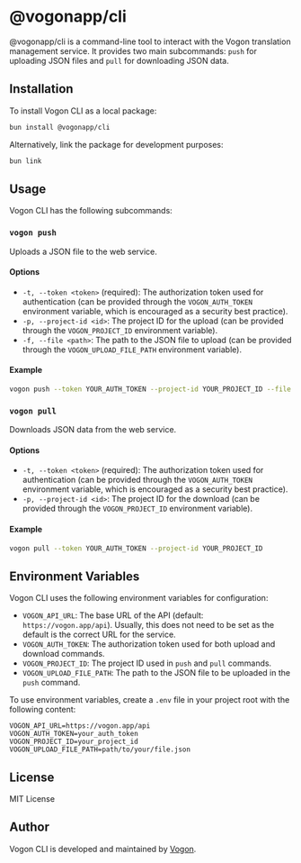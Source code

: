 # @vogonapp/cli

@vogonapp/cli is a command-line tool to interact with the Vogon translation management service. It provides two main subcommands: `push` for uploading JSON files and `pull` for downloading JSON data.

## Installation

To install Vogon CLI as a local package:

```sh
bun install @vogonapp/cli
```

Alternatively, link the package for development purposes:

```sh
bun link
```

## Usage

Vogon CLI has the following subcommands:

### `vogon push`

Uploads a JSON file to the web service.

#### Options

- `-t, --token <token>` (required): The authorization token used for authentication (can be provided through the `VOGON_AUTH_TOKEN` environment variable, which is encouraged as a security best practice).
- `-p, --project-id <id>`: The project ID for the upload (can be provided through the `VOGON_PROJECT_ID` environment variable).
- `-f, --file <path>`: The path to the JSON file to upload (can be provided through the `VOGON_UPLOAD_FILE_PATH` environment variable).

#### Example

```sh
vogon push --token YOUR_AUTH_TOKEN --project-id YOUR_PROJECT_ID --file path/to/your/file.json
```

### `vogon pull`

Downloads JSON data from the web service.

#### Options

- `-t, --token <token>` (required): The authorization token used for authentication (can be provided through the `VOGON_AUTH_TOKEN` environment variable, which is encouraged as a security best practice).
- `-p, --project-id <id>`: The project ID for the download (can be provided through the `VOGON_PROJECT_ID` environment variable).

#### Example

```sh
vogon pull --token YOUR_AUTH_TOKEN --project-id YOUR_PROJECT_ID
```

## Environment Variables

Vogon CLI uses the following environment variables for configuration:

- `VOGON_API_URL`: The base URL of the API (default: `https://vogon.app/api`). Usually, this does not need to be set as the default is the correct URL for the service.
- `VOGON_AUTH_TOKEN`: The authorization token used for both upload and download commands.
- `VOGON_PROJECT_ID`: The project ID used in `push` and `pull` commands.
- `VOGON_UPLOAD_FILE_PATH`: The path to the JSON file to be uploaded in the `push` command.

To use environment variables, create a `.env` file in your project root with the following content:

```
VOGON_API_URL=https://vogon.app/api
VOGON_AUTH_TOKEN=your_auth_token
VOGON_PROJECT_ID=your_project_id
VOGON_UPLOAD_FILE_PATH=path/to/your/file.json
```

## License

MIT License

## Author

Vogon CLI is developed and maintained by [Vogon](https://vogon.app).
